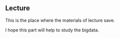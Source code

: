 ## Lecture ##

This is the place where the materials of lecture save.

I hope this part will help to study the bigdata.
